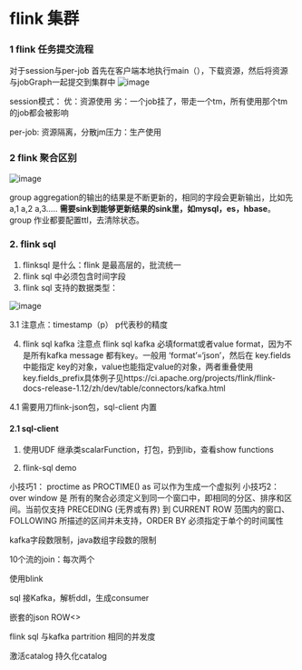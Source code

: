 # flink 集群
### 1 flink 任务提交流程
对于session与per-job
首先在客户端本地执行main（），下载资源，然后将资源与jobGraph一起提交到集群中
![image](https://user-images.githubusercontent.com/42630862/110566809-8367fe80-818b-11eb-8eb5-897e08a763c1.png)

session模式：
优：资源使用
劣：一个job挂了，带走一个tm，所有使用那个tm的job都会被影响

per-job:
资源隔离，分散jm压力：生产使用

### 2 flink 聚合区别
![image](https://user-images.githubusercontent.com/42630862/110566516-1bb1b380-818b-11eb-9f98-c09ac03c00cd.png)

group aggregation的输出的结果是不断更新的，相同的字段会更新输出，比如先a,1  a,2  a,3..... **需要sink到能够更新结果的sink里，如mysql，es，hbase**。group 作业都要配置ttl，去清除状态。


### 2. flink sql
 1. flinksql 是什么：flink 是最高层的，批流统一
 2. flink sql 中必须包含时间字段
 3. flink sql 支持的数据类型：
 
 ![image](https://user-images.githubusercontent.com/42630862/110748462-b63cf000-827a-11eb-99b6-5e590cf2ff69.png)

3.1 注意点：timestamp（p） p代表秒的精度

  4. flink sql kafka
注意点 flink sql kafka 必填format或者value format，因为不是所有kafka message 都有key。一般用 ‘format’=‘json’，然后在 key.fields中能指定 key的对象，value也能指定value的对象，两者重叠使用key.fields_prefix具体例子见https://ci.apache.org/projects/flink/flink-docs-release-1.12/zh/dev/table/connectors/kafka.html

4.1 需要用刀flink-json包，sql-client 内置



#### 2.1 sql-client

1. 使用UDF 继承类scalarFunction，打包，扔到lib，查看show functions

2. flink-sql demo 

小技巧1： proctime as PROCTIME() as 可以作为生成一个虚拟列
小技巧2： over window 是
所有的聚合必须定义到同一个窗口中，即相同的分区、排序和区间。当前仅支持 PRECEDING (无界或有界) 到 CURRENT ROW 范围内的窗口、FOLLOWING 所描述的区间并未支持，ORDER BY 必须指定于单个的时间属性

kafka字段数限制，java数组字段数的限制

10个流的join：每次两个

使用blink

sql 接Kafka，解析ddl，生成consumer

嵌套的json ROW<>




flink sql 与kafka partrition 相同的并发度

激活catalog 持久化catalog

 


